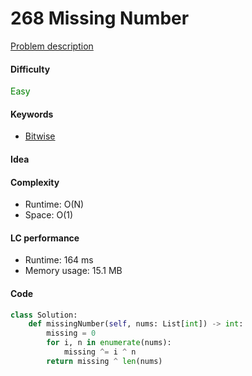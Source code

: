 268 Missing Number
=======================
[Problem description](https://leetcode.com/problems/missing-number/)

#### Difficulty
<span style="color:green">Easy</span>

#### Keywords
- [Bitwise](../categories/bitwise.md)

#### Idea

#### Complexity
- Runtime: O(N)
- Space: O(1)
  
#### LC performance
- Runtime: 164 ms
- Memory usage: 15.1 MB

#### Code
```python
class Solution:
    def missingNumber(self, nums: List[int]) -> int:
        missing = 0
        for i, n in enumerate(nums):
            missing ^= i ^ n 
        return missing ^ len(nums)
```